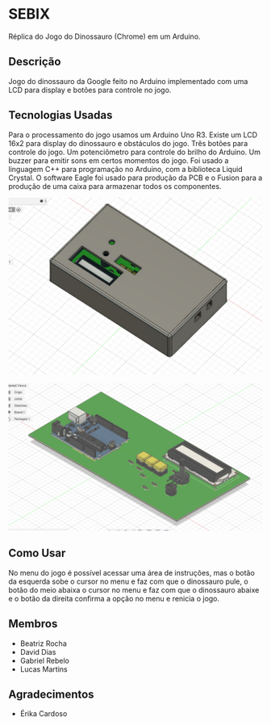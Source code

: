 # SEBIX

Réplica do Jogo do Dinossauro (Chrome) em um Arduino.

<h2> Descrição </h2>

Jogo do dinossauro da Google feito no Arduino implementado com uma LCD para display e botões para controle no jogo.

<h2> Tecnologias Usadas </h2>

Para o processamento do jogo usamos um Arduino Uno R3. Existe um LCD 16x2 para display do dinossauro e obstáculos do jogo. Três botões para controle do jogo. Um potenciômetro para controle do brilho do Arduino. Um buzzer para emitir sons em certos momentos do jogo. Foi usado a linguagem C++ para programação no Arduino, com a biblioteca Liquid Crystal. O software Eagle foi usado para produção da PCB e o Fusion para a produção de uma caixa para armazenar todos os componentes.

![PCB com baixa](pcb1.jpeg)

![PCB](pcb0.jpeg)

<h2> Como Usar </h2>

No menu do jogo é possível acessar uma área de instruções, mas o botão da esquerda sobe o cursor no menu e faz com que o dinossauro pule, o botão do meio abaixa o cursor no menu e faz com que o dinossauro abaixe e o botão da direita confirma a opção no menu e renicia o jogo.

<h2> Membros </h2>

<ul>
  <li>Beatriz Rocha</li>
  <li>David Dias</li>
  <li>Gabriel Rebelo</li>
  <li>Lucas Martins</li>
</ul>

<h2> Agradecimentos </h2>

<ul>
  <li>Érika Cardoso</li>
</ul>
